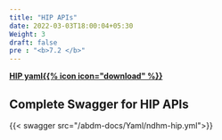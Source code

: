 ```yaml
---
title: "HIP APIs"
date: 2022-03-03T18:00:04+05:30
Weight: 3
draft: false
pre : "<b>7.2 </b>"
---
```


**[HIP yaml{{% icon icon="download" %}}](../ndhm-hip.yml "download")**

## Complete Swagger for HIP APIs

{{< swagger src="/abdm-docs/Yaml/ndhm-hip.yml">}}

